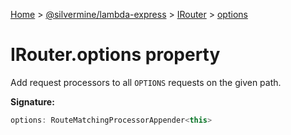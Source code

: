 [Home](./index) &gt; [@silvermine/lambda-express](./lambda-express.md) &gt; [IRouter](./lambda-express.irouter.md) &gt; [options](./lambda-express.irouter.options.md)

# IRouter.options property

Add request processors to all `OPTIONS` requests on the given path.

**Signature:**
```javascript
options: RouteMatchingProcessorAppender<this>
```
